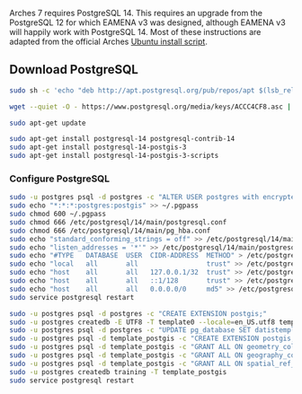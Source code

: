 Arches 7 requires PostgreSQL 14. This requires an upgrade from the PostgreSQL 12 for which EAMENA v3 was designed, although EAMENA v3 will happily work with PostgreSQL 14. Most of these instructions are adapted from the official Arches [Ubuntu install script](https://github.com/archesproject/arches/blob/master/arches/install/ubuntu_setup.sh).

## Download PostgreSQL

```bash
sudo sh -c 'echo "deb http://apt.postgresql.org/pub/repos/apt $(lsb_release -cs)-pgdg main" > /etc/apt/sources.list.d/pgdg.list'

wget --quiet -O - https://www.postgresql.org/media/keys/ACCC4CF8.asc | sudo apt-key add -

sudo apt-get update

sudo apt-get install postgresql-14 postgresql-contrib-14
sudo apt-get install postgresql-14-postgis-3
sudo apt-get install postgresql-14-postgis-3-scripts
```

### Configure PostgreSQL

```bash
sudo -u postgres psql -d postgres -c "ALTER USER postgres with encrypted password 'postgis';"
sudo echo "*:*:*:postgres:postgis" >> ~/.pgpass
sudo chmod 600 ~/.pgpass
sudo chmod 666 /etc/postgresql/14/main/postgresql.conf
sudo chmod 666 /etc/postgresql/14/main/pg_hba.conf
sudo echo "standard_conforming_strings = off" >> /etc/postgresql/14/main/postgresql.conf
sudo echo "listen_addresses = '*'" >> /etc/postgresql/14/main/postgresql.conf
sudo echo "#TYPE   DATABASE  USER  CIDR-ADDRESS  METHOD" > /etc/postgresql/14/main/pg_hba.conf
sudo echo "local   all       all                 trust" >> /etc/postgresql/14/main/pg_hba.conf
sudo echo "host    all       all   127.0.0.1/32  trust" >> /etc/postgresql/14/main/pg_hba.conf
sudo echo "host    all       all   ::1/128       trust" >> /etc/postgresql/14/main/pg_hba.conf
sudo echo "host    all       all   0.0.0.0/0     md5" >> /etc/postgresql/14/main/pg_hba.conf
sudo service postgresql restart

sudo -u postgres psql -d postgres -c "CREATE EXTENSION postgis;"
sudo -u postgres createdb -E UTF8 -T template0 --locale=en_US.utf8 template_postgis
sudo -u postgres psql -d postgres -c "UPDATE pg_database SET datistemplate='true' WHERE datname='template_postgis'"
sudo -u postgres psql -d template_postgis -c "CREATE EXTENSION postgis;"
sudo -u postgres psql -d template_postgis -c "GRANT ALL ON geometry_columns TO PUBLIC;"
sudo -u postgres psql -d template_postgis -c "GRANT ALL ON geography_columns TO PUBLIC;"
sudo -u postgres psql -d template_postgis -c "GRANT ALL ON spatial_ref_sys TO PUBLIC;"
sudo -u postgres createdb training -T template_postgis
sudo service postgresql restart
```
